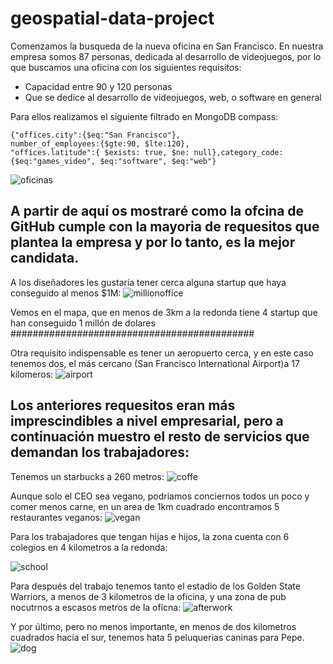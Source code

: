 # geospatial-data-project

Comenzamos la busqueda de la nueva oficina en San Francisco.
En nuestra empresa somos 87 personas, dedicada al desarrollo de videojuegos, por lo que buscamos una oficina con los siguientes requisitos:

- Capacidad entre 90 y 120 personas
- Que se dedice al desarrollo de videojuegos, web, o software en general

Para ellos realizamos el siguiente filtrado en MongoDB compass:

```
{"offices.city":{$eq:"San Francisco"},
number_of_employees:{$gte:90, $lte:120},
"offices.latitude":{ $exists: true, $ne: null},category_code:{$eq:"games_video", $eq:"software", $eq:"web"}
```

![oficinas](images\oficinas.png)

A partir de aquí os mostraré como la ofcina de GitHub cumple con la mayoria de requesitos que plantea la empresa y por lo tanto, es la mejor candidata.
----------------------------------------------

A los diseñadores les gustaría tener cerca alguna startup que haya conseguido al menos $1M:
![millionoffice](images\millionoffice.png)

Vemos en el mapa, que en menos de 3km a la redonda tiene 4 startup que han conseguido 1 millón de dolares
############################################

Otra requisito indispensable es tener un aeropuerto cerca, y en este caso tenemos dos, el más cercano (San Francisco International Airport)a 17 kilomeros:
![airport](images\airport.png)

## Los anteriores requesitos eran más imprescindibles a nivel empresarial, pero a continuación muestro el resto de servicios que demandan los trabajadores:

Tenemos un starbucks a 260 metros:
![coffe](images\coffe.png)

Aunque solo el CEO sea vegano, podriamos conciernos todos un poco y comer menos carne, en un area de 1km cuadrado encontramos 5 restaurantes veganos:
![vegan](images\vegan.png)


Para los trabajadores que tengan hijas e hijos, la zona cuenta con 6 colegios en 4 kilometros a la redonda:

![school](images\school.png)


Para después del trabajo tenemos tanto el estadio de los Golden State Warriors, a menos de 3 kilometros de la oficina, y una zona de pub nocutrnos a escasos metros de la oficna:
![afterwork](images\afterwork.png)

Y por último, pero no menos importante, en menos de dos kilometros cuadrados hacía el sur, tenemos hata 5 peluquerias caninas para Pepe.
![dog](images\dog.png)